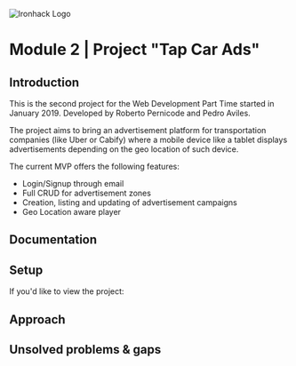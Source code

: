 ![Ironhack Logo](https://i.imgur.com/1QgrNNw.png)

# Module 2 | Project **"Tap Car Ads"**
## Introduction
This is the second project for the Web Development Part Time started in January 2019. Developed by Roberto Pernicode and Pedro Aviles.

The project aims to bring an advertisement platform for transportation companies (like Uber or Cabify) where a mobile device like a tablet displays advertisements depending on the geo location of such device.

The current MVP offers the following features:
* Login/Signup through email
* Full CRUD for advertisement zones
* Creation, listing and updating of advertisement campaigns
* Geo Location aware player

## Documentation



## Setup
If you'd like to view the project:


## Approach


## Unsolved problems & gaps